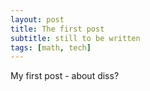 ```yaml
---
layout: post
title: The first post
subtitle: still to be written
tags: [math, tech]
---
```


My first post - about diss?